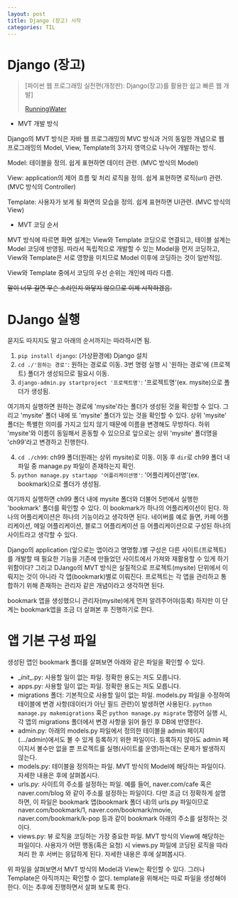 ```yaml
---
layout: post
title: Django (장고) 시작
categories: TIL
---
```




# Django (장고)

> [파이썬 웹 프로그래밍 실전편(개정판): Django(장고)를 활용한 쉽고 빠른 웹 개발]
>
> [RunningWater](https://justmakeyourself.tistory.com/entry/django-mvt-pattern)

* MVT 개발 방식

Django의 MVT 방식은 자바 웹 프로그래밍의 MVC 방식과 거의 동일한 개념으로 웹 프로그래밍의 Model, View, Template의 3가지 영역으로 나누어 개발하는 방식.

Model: 테이블을 정의. 쉽게 표현하면 데이터 관련. (MVC 방식의 Model)

View: application의 제어 흐름 및 처리 로직을 정의. 쉽게 표현하면 로직(url) 관련. (MVC 방식의 Controller)

Template: 사용자가 보게 될 화면의 모습을 정의. 쉽게 표현하면 UI관련. (MVC 방식의 View)



* MVT 코딩 순서

MVT 방식에 따르면 화면 설계는 View와 Template 코딩으로 연결되고, 테이블 설계는 Model 코딩에 반영됨. 따라서 독립적으로 개발할 수 있는 Model을 먼저 코딩하고, View와 Template은 서로 영향을 미치므로 Model 이후에 코딩하는 것이 일반적임.

View와 Template 중에서 코딩의 우선 순위는 개인에 따라 다름.



~~말이 너무 길면 무슨 소리인지 와닿지 않으므로 이제 시작하겠음.~~



# DJango 실행

묻지도 따지지도 말고 아래의 순서까지는 따라하시면 됨.



1. `pip install django`: (가상환경에) Django 설치
2. `cd ./'원하는 경로'`: 원하는 경로로 이동. 3번 명령 실행 시 '원하는 경로'에 (프로젝트) 폴더가 생성되므로 필요시 이동.
3. `django-admin.py startproject '프로젝트명'`: '프로젝트명'(ex. mysite)으로 폴더가 생성됨.



여기까지 실행하면 원하는 경로에 'mysite'라는 폴더가 생성된 것을 확인할 수 있다. 그리고 'mysite' 폴더 내에 또 'mysite' 폴더가 있는 것을 확인할 수 있다. 상위 'mysite' 폴더는 특별한 의미를 가지고 있지 않기 때문에 이름을 변경해도 무방하다. 하위 'mysite'와 이름이 동일해서 혼동할 수 있으므로 앞으로는 상위 'mysite' 폴더명을 'ch99'라고 변경하고 진행한다.



4. `cd ./ch99`: ch99 폴더(원래는 상위 mysite)로 이동.  이동 후 `dir`로 ch99 폴더 내 파일 중 manage.py 파일이 존재하는지 확인.
5. `python manage.py startapp '어플리케이션명'`: '어플리케이션명'(ex. bookmark)으로 폴더가 생성됨.



여기까지 실행하면 ch99 폴더 내에 mysite 폴더와 더불어 5번에서 실행한 'bookmark' 폴더를 확인할 수 있다. 이 bookmark가 하나의 어플리케이션이 된다. 하나의 어플리케이션은 하나의 기능이라고 생각하면 된다. 네이버를 예로 들면, 카페 어플리케이션, 메일 어플리케이션, 블로그 어플리케이션 등 어플리케이션으로 구성된 하나의 사이트라고 생각할 수 있다.

Django의 application (앞으로는 앱이라고 명명함.)별 구성은 다른 사이트(프로젝트)를 개발할 때 필요한 기능을 기존에 만들었던 사이트에서 가져와 재활용할 수 있게 하기 위함이다? 그리고 DJango의 MVT 방식은 실질적으로 프로젝트(mysite) 단위에서 이뤄지는 것이 아니라 각 앱(bookmark)별로 이뤄진다. 프로젝트는 각 앱을 관리하고 통합하기 위해 존재하는 관리자 같은 개념이라고 생각하면 된다.



bookmark 앱을 생성했으니 관리자(mysite)에게 먼저 알려주어야(등록) 하지만 이 단계는 bookmark앱을 조금 더 살펴본 후 진행하기로 한다.



# 앱 기본 구성 파일

생성된 앱인 bookmark 폴더를 살펴보면 아래와 같은 파일을 확인할 수 있다.



* \__init__.py: 사용할 일이 없는 파일. 정확한 용도는 저도 모릅니다.
* apps.py: 사용할 일이 없는 파일. 정확한 용도는 저도 모릅니다.
* migrations 폴더: 기본적으로 사용할 일이 없는 파일. models.py 파일을 수정하여 테이블에 변경 사항(데이터가 아닌 필드 관련)이 발생하면 사용된다. `python manage.py makemigrations` 혹은 `python manage.py migrate` 명령어 실행 시, 각 앱의 migrations 폴더에서 변경 사항을 읽어 들인 후 DB에 반영한다.
* admin.py: 아래의 models.py 파일에서 정의한 테이블을 admin 페이지(.../admin)에서도 볼 수 있게 등록하기 위한 파일이다. 등록하지 않아도 admin 페이지서 볼수만 없을 뿐 프로젝트를 실행(사이트를 운영)하는데는 문제가 발생하지 않는다.
* models.py: 테이블을 정의하는 파일. MVT 방식의 Model에 해당하는 파일이다. 자세한 내용은 후에 살펴봅시다.
* urls.py: 사이트의 주소를 설정하는 파일.  예를 들어, naver.com/cafe 혹은 naver.com/blog 와 같이 주소를 설정하는 파일이다. 다만 조금 더 정확하게 설명하면, 이 파일은 bookmark 앱(bookmark 폴더 내)의 urls.py 파일이므로 naver.com/bookmark/1, naver.com/bookmark/movie, naver.com/bookmark/k-pop 등과 같이 bookmark 아래의 주소를 설정하는 것이다.
* views.py: 뷰 로직을 코딩하는 가장 중요한 파일. MVT 방식의 View에 해당하는 파일이다. 사용자가 어떤 행동(혹은 요청) 시 views.py 파일에 코딩된 로직을 따라 처리 한 후 서버는 응답하게 된다. 자세한 내용은 후에 살펴봅시다.



위 파일을 살펴보면서 MVT 방식의 Model과 View는 확인할 수 있다. 그러나 Template은 아직까지는 확인할 수 없다. template을 위해서는 따로 파일을 생성해야 한다. 이는 추후에 진행하면서 살펴 보도록 한다.



